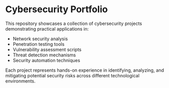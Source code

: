 # Cybersecurity Portfolio

This repository showcases a collection of cybersecurity projects demonstrating practical applications in:

- Network security analysis
- Penetration testing tools
- Vulnerability assessment scripts
- Threat detection mechanisms
- Security automation techniques

Each project represents hands-on experience in identifying, analyzing, and mitigating potential security risks across different technological environments.
